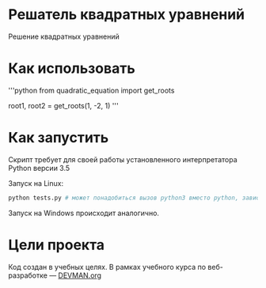 # Решатель квадратных уравнений

Решение квадратных уравнений

# Как использовать

'''python
from quadratic_equation import get_roots

root1, root2 = get_roots(1, -2, 1)
'''

# Как запустить

Скрипт требует для своей работы установленного интерпретатора Python версии 3.5

Запуск на Linux:

```bash
python tests.py # может понадобиться вызов python3 вместо python, зависит от настроек операционной системы
```

Запуск на Windows происходит аналогично.

# Цели проекта

Код создан в учебных целях. В рамках учебного курса по веб-разработке ― [DEVMAN.org](https://devman.org)
